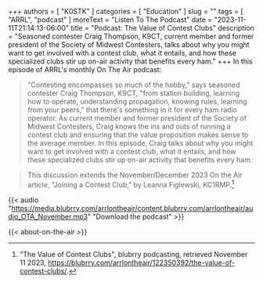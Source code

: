+++
authors = [ "K0STK" ]
categories = [ "Education" ]
slug = ""
tags = [ "ARRL", "podcast" ]
moreText = "Listen To The Podcast"
date = "2023-11-11T21:14:13-06:00"
title = "Podcast: The Value of Contest Clubs"
description = "Seasoned contester Craig Thompson, K9CT, current member and former president of the Society of Midwest Contesters, talks about why you might want to get involved with a contest club, what it entails, and how these specialized clubs stir up on-air activity that benefits every ham."
+++
In this episode of ARRL's monthly On The Air podcast:

>"Contesting encompasses so much of the hobby," says seasoned contester
>Craig Thompson, K9CT, "from station building, learning how to operate,
>understanding propagation, knowing rules, learning from your peers,"
>that there's something in it for every ham radio operator. As current
>member and former president of the Society of Midwest Contesters,
>Craig knows the ins and outs of running a contest club and ensuring
>that the value proposition makes sense to the average member. In this
>episode, Craig talks about why you might want to get involved with a
>contest club, what it entails, and how these specialized clubs stir up
>on-air activity that benefits every ham.
<!--more-->
>This discussion extends the November/December 2023 On the Air article,
>"Joining a Contest Club," by Leanna Figlewski, KC1RMP.[^1]

[^1]: "The Value of Contest Clubs", blubrry podcasting, retrieved November 11 2023, https://blubrry.com/arrlontheair/122350392/the-value-of-contest-clubs/.

{{< audio "https://media.blubrry.com/arrlontheair/content.blubrry.com/arrlontheair/audio_OTA_November.mp3" "Download the podcast" >}}

{{< about-on-the-air >}}
